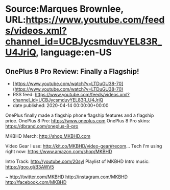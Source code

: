 # Source:Marques Brownlee, URL:https://www.youtube.com/feeds/videos.xml?channel_id=UCBJycsmduvYEL83R_U4JriQ, language:en-US

## OnePlus 8 Pro Review: Finally a Flagship!
 - [https://www.youtube.com/watch?v=LTDuGU38-70](https://www.youtube.com/watch?v=LTDuGU38-70)
 - RSS feed: https://www.youtube.com/feeds/videos.xml?channel_id=UCBJycsmduvYEL83R_U4JriQ
 - date published: 2020-04-14 00:00:00+00:00

OnePlus finally made a flagship phone flagship features and a flagship price.
OnePlus 8 Pro: https://www.oneplus.com
OnePlus 8 Pro skins: https://dbrand.com/oneplus-8-pro

MKBHD Merch: http://shop.MKBHD.com

Video Gear I use: http://kit.co/MKBHD/video-gear#recom...
Tech I'm using right now: https://www.amazon.com/shop/MKBHD

Intro Track: http://youtube.com/20syl
Playlist of MKBHD Intro music: https://goo.gl/B3AWV5

~
http://twitter.com/MKBHD
http://instagram.com/MKBHD
http://facebook.com/MKBHD

